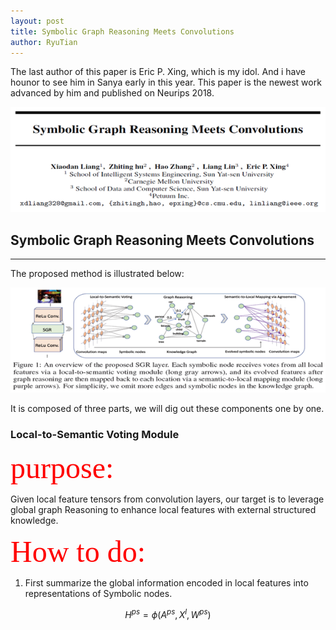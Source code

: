 ```yaml
---
layout: post
title: Symbolic Graph Reasoning Meets Convolutions
author: RyuTian
---
```


The last author of this paper is Eric P. Xing, which is my idol. And i have hounor to see him in Sanya early in this year. This paper is the newest work advanced by him and published on Neurips 2018.

![title](../images/sgr-1.png)

## Symbolic Graph Reasoning Meets Convolutions
-----
The proposed method is illustrated below:

![title](../images/sgr-2.png)

It is composed of three parts, we will dig out these components one by one.

### Local-to-Semantic Voting Module

<font color=red size=8 face="黑体">purpose:</font>

Given local feature tensors from convolution layers, our target is to leverage global graph Reasoning to enhance local features with external structured knowledge.

<font color=red size=8 face="黑体">How to do:</font>

1. First summarize the global information encoded in local features into representations of Symbolic nodes.
<script type="text/javascript" async src="https://cdn.mathjax.org/mathjax/latest/MathJax.js?config=TeX-MML-AM_CHTML"> </script>

$$ H^{p s}=\phi\left(A^{p s}, X^{l}, W^{p s}\right) $$
